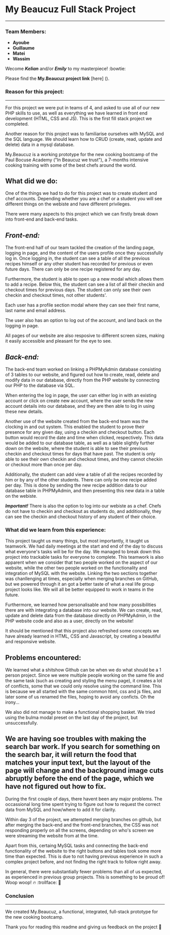 # My Beaucuz Full Stack Project
___________

### Team Members:

- **Ayoube** 
- **Guillaume** 
- **Matei**
- **Wassim** 

Wecome ***Kelian*** and/or ***Emily*** to my masterpiece! :bowtie:

Please find the **My.Beaucuz project link** [here] ().


### Reason for this project:
________

For this project we were put in teams of 4, and asked to use all of our new PHP skills to use, as well as everything we have learned in front end development (HTML, CSS and JS). This is the first fill stack project we completed.

Another reason for this project was to familiarise ourselves with MySQL and the SQL language. We should learn how to CRUD (create, read, update and delete) data in a mysql database.

My.Beaucuz is a working prototype for the new cooking bootcamp of the Paul Bocuse Academy ("In Beaucuz we trust"), a 7-months intensive cooking training with some of the best chefs around the world.



## What did we do:

One of the things we had to do for this project was to create student and chef accounts. Depending whether you are a chef or a student you will see different things on the webiste and have different privileges.

There were many aspects to this project which we can firstly break down into front-end and back-end tasks.



*Front-end:*
-------

The front-end half of our team tackled the creation of the landing page, logging in page, and the content of the users profile once they successfully log in. Once logging in, the student can see a table of all the previous recipes himself or any other student has recorded for previous or even future days. There can only be one recipe registered for any day. 

Furthermore, the student is able to open up a new modal which allows them to add a recipe. Below this, the student can see a list of all their checkin and checkout times for previous days. The student can only see their own checkin and checkout times, not other students'. 

Each user has a profile section modal where they can see their first name, last name and email address. 

The user also has an option to log out of the account, and land back on the logging in page. 

All pages of our website are also resposive to different screen sizes, making it easily accessible and pleasant for the eye to see.


*Back-end:*
------

The back-end team worked on linking a PHPMyAdmin database consisting of 3 tables to our website, and figured out how to create, read, delete and modify data in our database, directly from the PHP website by connecting our PHP to the database via SQL. 

When entering the log in page, the user can either log in with an existing account or click on create new account, where the user sends the new account details into our database, and they are then able to log in using these new details. 

Another use of the website created from the back-end team was the clocking in and out system. This enabled the student to prove their presence for any given day, using a checkin and checkout button. Each button would record the date and time when clicked, respectively. This data would be added to our database table, as well as a table slightly further down on the website, where the student is able to see their previous checkin and checkout times for days that have past. The student is only able to see their own checkin and checkout times, and they cannot checkin or checkout more than once per day. 

Additionally, the student can add view a table of all the recipes recorded by him or by any of the other students. There can only be one recipe added per day. This is done by sending the new recipe addition data to our database table in PHPMyAdmin, and then presenting this new data in a table on the webiste. 

***Important!*** There is also the option to log into our webiste as a chef. Chefs do not have to checkin and checkout as students do, and additionally, they can see the checkin and checkout history of any student of their choice.

### What did we learn from this experience:

This project taught us many things, but most importantly, it taught us teamwork. We had daily meetings at the start and end of the day to discuss what everyone's tasks will be for the day. We managed to break down this project into trackable tasks for everyone to complete. This teamwork is also apparent when we consider that two people worked on the aspect of our website, while the other two people worked on the functionality and integration of MySQL with the website. Linking the two sections together was chanllenging at times, especially when merging branches on GitHub, but we powered through it an got a better taste of what a real life group project looks like. We will all be better equipped to work in teams in the future. 

Furthermore, we learned how personalisable and how many possibilities there are with integrating a database into our website. We can create, read, update and delete data from the database directly on PHPMyAdmin, in the PHP website code and also as a user, directly on the website! 

It should be mentioned that this project also refreshed some concepts we have already learned in HTML, CSS and Javascript, by creating a beautiful and responsive website. 

## Problems encountered:

We learned what a shitshow Github can be when we do what should be a 1 person project. Since we were multiple people working on the same file and the same task (such as creating and styling the menu page), it creates a lot of conflicts, some that we could only resolve using the command line. This is because we all started with the same common html, css and js files, and later some of us renamed the files, hoping to avoid any conficts. Oh the irony...

We also did not manage to make a functional shopping basket. We tried using the bulma modal preset on the last day of the project, but unsuccessfully. 

We are having soe troubles with making the search bar work. If you search for something on the search bar, it will return the food that matches your input text, but the layout of the page will change and the background image cuts abruptly before the end of the page, which we have not figured out how to fix.
-----

During the first couple of days, there havent been any major problems. The occassional long time spent trying to figure out how to request the correct data from MySQL and how/where to add it for clarity.

Within day 3 of the project, we attempted merging branches on github, but after merging the back-end and the front-end branches, the CSS was not responding properly on all the screens, depending on who's screen we were streaming the website from at the time.

Apart from this, certaing MySQL tasks and connecting the back-end functionality of the website to the right buttons and tables took some more time than expected. This is due to not having previous experience in such a complex project before, and not finding the right track to follow right away.

In general, there were substantially fewer problems than all of us expected, as experienced in previous group projects. This is something to be proud of! Woop woop! :fire: :trollface: :tada:


### Conclusion
_____

We created My.Beaucuz, a functional, integrated, full-stack prototype for the new cooking bootcamp.

Thank you for reading this readme and giving us feedback on the project :punch: 


[^1]:Fair use disclaimer, this website is for educational purpose only.

